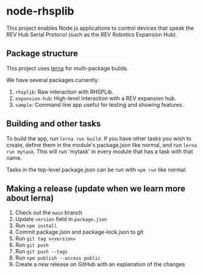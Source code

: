 # node-rhsplib

This project enables Node.js applications to control devices that speak the REV Hub Serial Protocol (such as the REV Robotics Expansion Hub).

## Package structure

This project uses [lerna](https://lerna.js.org) for
multi-package builds.

We have several packages currently:

1. `rhsplib`: Raw interaction with RHSPLib.
2. `expansion-hub`: High-level interaction with a REV expansion hub.
3. `sample`: Command line app useful for testing and showing features.

## Building and other tasks

To build the app, run `lerna run build`.
If you have other tasks you wish to create, define
them in the module's package.json like normal, and run
`lerna run mytask`. This will run 'mytask' in every
module that has a task with that name.

Tasks in the top-level package.json can be run with
`npm run` like normal.

## Making a release (update when we learn more about lerna)

1. Check out the `main` branch
2. Update `version` field in `package.json`
3. Run `npm install`
4. Commit package.json and package-lock.json to git
5. Run `git tag v<version>`
6. Run `git push`
7. Run `git push --tags`
8. Run `npm publish --access public`
9. Create a new release on GitHub with an explanation of the changes
